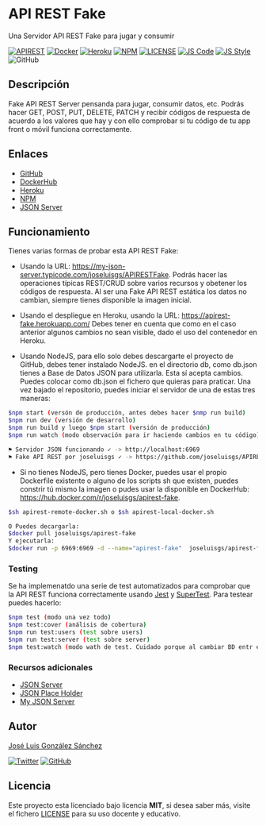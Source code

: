 # API REST Fake

Una Servidor API REST Fake para jugar y consumir

[![APIREST](https://img.shields.io/badge/API-REST-violet)](https://www.bbvaapimarket.com/es/mundo-api/api-rest-que-es-y-cuales-son-sus-ventajas-en-el-desarrollo-de-proyectos/)
[![Docker](https://img.shields.io/badge/Docker-Ready-blue)](https://hub.docker.com/r/joseluisgs/apirest-fake)
[![Heroku](https://img.shields.io/badge/Heroku-Ready-blueviolet)](https://apirest-fake.herokuapp.com/)
[![NPM](https://img.shields.io/badge/NPM-Ready-red)](https://www.npmjs.com/package/apirestfake)
[![LICENSE](https://img.shields.io/badge/Lisence-MIT-green)](https://github.com/joseluisgs/APIRESTFake/blob/master/LICENSE)
[![JS Code](https://img.shields.io/badge/JS%20Code-ES2019-yellow)](https://www.ecma-international.org/ecma-262)
[![JS Style](https://img.shields.io/badge/JS%20Style-AirBnB-ff69b4)](https://airbnb.io/javascript)
![GitHub](https://img.shields.io/github/last-commit/joseluisgs/APIRESTFake)

## Descripción

Fake API REST Server pensanda para jugar, consumir datos, etc.
Podrás hacer GET, POST, PUT, DELETE, PATCH y recibir códigos de respuesta de acuerdo a los valores que hay y con ello comprobar si tu código de tu app front o móvil funciona correctamente.

## Enlaces

- [GitHub](https://github.com/joseluisgs/APIRESTFake)
- [DockerHub](https://hub.docker.com/r/joseluisgs/apirest-fake)
- [Heroku](https://apirest-fake.herokuapp.com/)
- [NPM](https://www.npmjs.com/package/apirestfake)
- [JSON Server](https://my-json-server.typicode.com/joseluisgs/APIRESTFake)

## Funcionamiento

Tienes varias formas de probar esta API REST Fake:

- Usando la URL: https://my-json-server.typicode.com/joseluisgs/APIRESTFake. Podrás hacer las operaciones típicas REST/CRUD sobre varios recursos y obetener los códigos de respuesta. Al ser una Fake API REST estática los datos no cambian, siempre tienes disponible la imagen inicial.

- Usando el despliegue en Heroku, usando la URL: https://apirest-fake.herokuapp.com/ Debes tener en cuenta que como en el caso anterior algunos cambios no sean visible, dado el uso del contenedor en Heroku.

- Usando NodeJS, para ello solo debes descargarte el proyecto de GitHub, debes tener instalado NodeJS. en el directorio db, como db.json tienes a Base de Datos JSON para utilizarla. Esta sí acepta cambios. Puedes colocar como db.json el fichero que quieras para praticar. Una vez bajado el repositorio, puedes iniciar el servidor de una de estas tres maneras:

```bash
$npm start (versón de producción, antes debes hacer $nmp run build)
$npm run dev (versión de desarrollo)
$npm run build y luego $npm start (versión de producción)
$npm run watch (modo observación para ir haciendo cambios en tu código)

⚑ Servidor JSON funcionando ✓ -> http://localhost:6969
⚑ Fake API REST por joseluisgs ✓ -> https://github.com/joseluisgs/APIRESTFake
```

- Si no tienes NodeJS, pero tienes Docker, puedes usar el propio Dockerfile existente o alguno de los scripts sh que existen, puedes constrir tú mismo la imagen o pudes usar la disponible en DockerHub: https://hub.docker.com/r/joseluisgs/apirest-fake.

```bash
$sh apirest-remote-docker.sh o $sh apirest-local-docker.sh

O Puedes decargarla:
$docker pull joseluisgs/apirest-fake
Y ejecutarla:
$docker run -p 6969:6969 -d --name="apirest-fake"  joseluisgs/apirest-fake:latest
```

### Testing

Se ha implemenatdo una serie de test automatizados para comprobar que la API REST funciona correctamente usando [Jest](https://jestjs.io/es-ES/) y [SuperTest](https://github.com/visionmedia/supertest). Para testear puedes hacerlo:

```bash
$npm test (modo una vez todo)
$npm test:cover (análisis de cobertura)
$npm run test:users (test sobre users)
$npm run test:server (test sobre server)
$npm test:watch (modo wath de test. Cuidado porque al cambiar BD entr en bucle al detectar cambios)
```

### Recursos adicionales

- [JSON Server](https://github.com/typicode/json-server)
- [JSON Place Holder](https://jsonplaceholder.typicode.com)
- [My JSON Server](https://my-json-server.typicode.com/)

## Autor

[José Luis González Sánchez](https://twitter.com/joseluisgonsan)

[![Twitter](https://img.shields.io/twitter/follow/joseluisgonsan?style=social)](https://twitter.com/joseluisgonsan) [![GitHub](https://img.shields.io/github/followers/joseluisgs?style=social)](https://github.com/joseluisgs)

## Licencia

Este proyecto esta licenciado bajo licencia **MIT**, si desea saber más, visite el fichero [LICENSE](https://github.com/joseluisgs/APIRESTFake/blob/master/LICENSE) para su uso docente y educativo.
